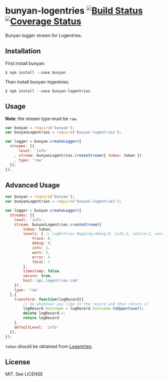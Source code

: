bunyan-logentries [![Build Status](https://secure.travis-ci.org/nemtsov/node-bunyan-logentries.png)](http://travis-ci.org/nemtsov/node-bunyan-logentries) [![Coverage Status](https://coveralls.io/repos/<account>/<repository>/badge.svg?branch=master)](https://coveralls.io/r/<account>/<repository>?branch=master)
=================

Bunyan logger stream for Logentries.


Installation
------------

First install bunyan:

```shell
$ npm install --save bunyan
```

Then install bunyan-logentries:

```shell
$ npm install --save bunyan-logentries
```


Usage
-----

**Note**: the stream type must be `raw`.

```js
var bunyan = require('bunyan');
var bunyanLogentries = require('bunyan-logentries');

var logger = bunyan.createLogger({
  streams: [{
      level: 'info'
    , stream: bunyanLogentries.createStream({ token: token })
    , type: 'raw'
  }];
});
```

Advanced Usage
----
```js
var bunyan = require('bunyan');
var bunyanLogentries = require('bunyan-logentries');

var logger = bunyan.createLogger({
  streams: [{
    level: 'info',
    stream: bunyanLogentries.createStream({ 
        token: token,
        levels: { // LogEntries Mapping:debug:0, info:1, notice:2, warning:3, err:4, crit:5, alert:6, emerg:7
            trace: 0,
            debug: 0,
            info: 1,
            warn: 3,
            error: 4
            fatal: 7
        },
        timestamp: false,
        secure: true,
        host:'api.logentries.com'
    }),
    type: 'raw'
  },{
    transform: function(logRecord){
        // do whatever you like to the record and then return it
        logRecord.hostname = logRecord.hostname.toUpperCase();
        delete logRecord.v;
        return logRecord
    },
    defaultLevel: 'info'
  }];
});
```


`token` should be obtained from [Logentries](https://logentries.com).


License
-------

MIT. See LICENSE
